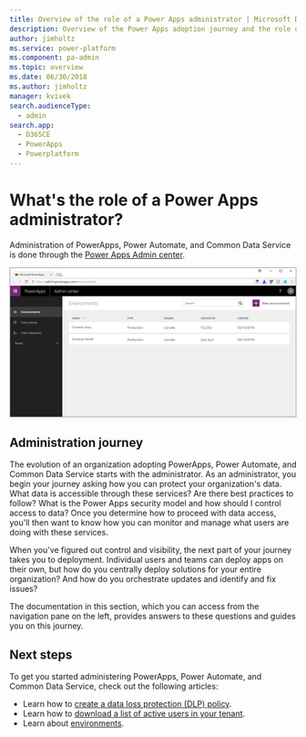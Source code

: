 ```yaml
---
title: Overview of the role of a Power Apps administrator | Microsoft Docs
description: Overview of the Power Apps adoption journey and the role of a Power Apps administrator
author: jimholtz
ms.service: power-platform
ms.component: pa-admin
ms.topic: overview
ms.date: 06/30/2018
ms.author: jimholtz
manager: kvivek
search.audienceType: 
  - admin
search.app: 
  - D365CE
  - PowerApps
  - Powerplatform
---
```


# What's the role of a Power Apps administrator?
Administration of PowerApps, Power Automate, and Common Data Service is done through the [Power Apps Admin center](https://admin.powerapps.com).

![Screenshot of the Power Apps Admin center.](./media/index/admin-center.png)

## Administration journey
The evolution of an organization adopting PowerApps, Power Automate, and Common Data Service starts with the administrator. As an administrator, you begin your journey asking how you can protect your organization's data. What data is accessible through these services? Are there best practices to follow? What is the Power Apps security model and how should I control access to data? Once you determine how to proceed with data access, you'll then want to know how you can monitor and manage what users are doing with these services.

When you've figured out control and visibility, the next part of your journey takes you to deployment. Individual users and teams can deploy apps on their own, but how do you centrally deploy solutions for your entire organization? And how do you orchestrate updates and identify and fix issues?

The documentation in this section, which you can access from the navigation pane on the left, provides answers to these questions and guides you on this journey.

## Next steps
To get you started administering PowerApps, Power Automate, and Common Data Service, check out the following articles:
* Learn how to [create a data loss protection (DLP) policy](create-dlp-policy.md).
* Learn how to [download a list of active users in your tenant](admin-view-user-licenses.md).
* Learn about [environments](environments-overview.md).
